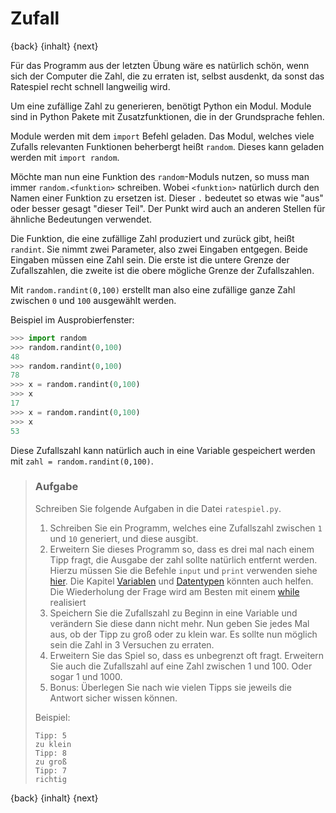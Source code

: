 # Zufall

{back} {inhalt} {next}

Für das Programm aus der letzten Übung wäre es natürlich schön, wenn sich der Computer die Zahl, die zu erraten ist, selbst ausdenkt, da sonst das Ratespiel recht schnell langweilig wird.

Um eine zufällige Zahl zu generieren, benötigt Python ein Modul. Module sind in Python Pakete mit Zusatzfunktionen, die in der Grundsprache fehlen.

Module werden mit dem `import` Befehl geladen. Das Modul,
welches viele Zufalls relevanten Funktionen beherbergt heißt `random`.
Dieses kann geladen werden mit `import random`.

Möchte man nun eine Funktion des `random`-Moduls nutzen, so muss man immer `random.<funktion>` schreiben. Wobei `<funktion>` natürlich durch den Namen einer Funktion zu ersetzen ist. Dieser `.` bedeutet so etwas wie "aus" oder besser gesagt "dieser Teil". Der Punkt wird auch an anderen Stellen für ähnliche Bedeutungen verwendet.

Die Funktion, die eine zufällige Zahl produziert und zurück gibt, heißt `randint`. Sie nimmt zwei Parameter, also zwei Eingaben entgegen. Beide Eingaben müssen eine Zahl sein. Die erste ist die untere Grenze der Zufallszahlen, die zweite ist die obere mögliche Grenze der Zufallszahlen.

Mit `random.randint(0,100)` erstellt man also eine zufällige
ganze Zahl zwischen `0` und `100` ausgewählt werden.

Beispiel im Ausprobierfenster:

```python
>>> import random
>>> random.randint(0,100)
48
>>> random.randint(0,100)
78
>>> x = random.randint(0,100)
>>> x
17
>>> x = random.randint(0,100)
>>> x
53
```

Diese Zufallszahl kann natürlich auch in eine Variable gespeichert werden mit `zahl = random.randint(0,100)`.

> ### Aufgabe
>
> Schreiben Sie folgende Aufgaben in die Datei `ratespiel.py`.
>
> 1. Schreiben Sie ein Programm, welches eine Zufallszahl zwischen `1` und `10` generiert, und diese ausgibt.
> 2. Erweitern Sie dieses Programm so, dass es drei mal nach einem Tipp fragt, die Ausgabe der zahl sollte natürlich entfernt werden. Hierzu müssen Sie die Befehle `input` und `print` verwenden siehe [hier](Eingaben.md). Die Kapitel [Variablen](Variablen.md) und [Datentypen](Datentypen.md) könnten auch helfen. Die Wiederholung der Frage wird am Besten mit einem [while](Wiederholungenwhile.md) realisiert
> 3. Speichern Sie die Zufallszahl zu Beginn in eine Variable und verändern Sie diese dann nicht mehr. Nun geben Sie jedes Mal aus, ob der Tipp zu groß oder zu klein war. Es sollte nun möglich sein die Zahl in 3 Versuchen zu erraten.
> 4. Erweitern Sie das Spiel so, dass es unbegrenzt oft fragt. Erweitern Sie auch die Zufallszahl auf eine Zahl zwischen 1 und 100. Oder sogar 1 und 1000.
> 5. Bonus: Überlegen Sie nach wie vielen Tipps sie jeweils die Antwort sicher wissen können.
>
> Beispiel:
>
> ```
> Tipp: 5
> zu klein
> Tipp: 8
> zu groß
> Tipp: 7
> richtig
> ```

{back} {inhalt} {next}
